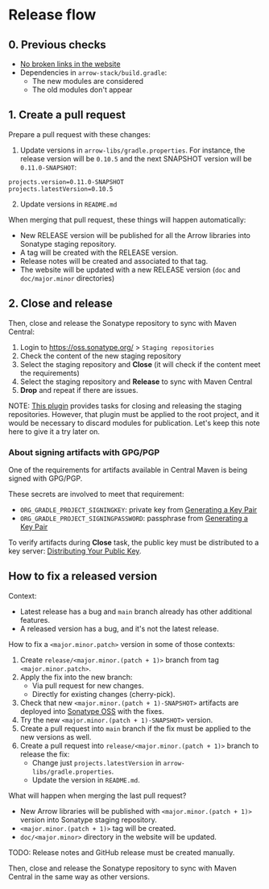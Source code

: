 # Release flow

## 0. Previous checks

* [No broken links in the website](CONTRIBUTING.md#how-to-test-links)
* Dependencies in `arrow-stack/build.gradle`:
  * The new modules are considered
  * The old modules don't appear

## 1. Create a pull request

Prepare a pull request with these changes:

1. Update versions in `arrow-libs/gradle.properties`. For instance, the release version will be `0.10.5` and the next SNAPSHOT version will be `0.11.0-SNAPSHOT`:
```
projects.version=0.11.0-SNAPSHOT
projects.latestVersion=0.10.5
```
2. Update versions in `README.md`

When merging that pull request, these things will happen automatically:

* New RELEASE version will be published for all the Arrow libraries into Sonatype staging repository.
* A tag will be created with the RELEASE version.
* Release notes will be created and associated to that tag.
* The website will be updated with a new RELEASE version (`doc` and `doc/major.minor` directories)

## 2. Close and release

Then, close and release the Sonatype repository to sync with Maven Central:

1. Login to https://oss.sonatype.org/ > `Staging repositories`
2. Check the content of the new staging repository
3. Select the staging repository and **Close** (it will check if the content meet the requirements)
4. Select the staging repository and **Release** to sync with Maven Central
5. **Drop** and repeat if there are issues.

NOTE: [This plugin](https://github.com/gradle-nexus/publish-plugin) provides tasks for closing and releasing the staging repositories. However, that plugin must be applied to the root project, and it would be necessary to discard modules for publication. Let's keep this note here to give it a try later on.

### About signing artifacts with GPG/PGP

One of the requirements for artifacts available in Central Maven is being signed with GPG/PGP.

These secrets are involved to meet that requirement:

* `ORG_GRADLE_PROJECT_SIGNINGKEY`: private key from [Generating a Key Pair](https://central.sonatype.org/publish/requirements/gpg/#generating-a-key-pair)
* `ORG_GRADLE_PROJECT_SIGNINGPASSWORD`: passphrase from [Generating a Key Pair](https://central.sonatype.org/publish/requirements/gpg/#generating-a-key-pair)

To verify artifacts during **Close** task, the public key must be distributed to a key server: [Distributing Your Public Key](https://central.sonatype.org/publish/requirements/gpg/#distributing-your-public-key).

## How to fix a released version

Context:

* Latest release has a bug and `main` branch already has other additional features.
* A released version has a bug, and it's not the latest release.

How to fix a `<major.minor.patch>` version in some of those contexts:

1. Create `release/<major.minor.(patch + 1)>` branch from tag `<major.minor.patch>`.
2. Apply the fix into the new branch:
   * Via pull request for new changes.
   * Directly for existing changes (cherry-pick).
3. Check that new `<major.minor.(patch + 1)-SNAPSHOT>` artifacts are deployed into [Sonatype OSS](https://oss.sonatype.org/service/local/repositories/snapshots/content/io/arrow-kt/) with the fixes.
4. Try the new `<major.minor.(patch + 1)-SNAPSHOT>` version.
5. Create a pull request into `main` branch if the fix must be applied to the new versions as well.
6. Create a pull request into `release/<major.minor.(patch + 1)>` branch to release the fix:
    * Change just `projects.latestVersion` in `arrow-libs/gradle.properties`.
    * Update the version in `README.md`.

What will happen when merging the last pull request?

* New Arrow libraries will be published with `<major.minor.(patch + 1)>` version into Sonatype staging repository.
* `<major.minor.(patch + 1)>` tag will be created.
* `doc/<major.minor>` directory in the website will be updated.

TODO: Release notes and GitHub release must be created manually.

Then, close and release the Sonatype repository to sync with Maven Central in the same way as other versions.

